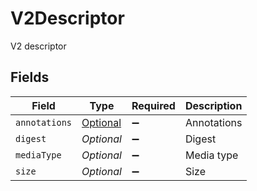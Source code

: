 # V2Descriptor

V2 descriptor


## Fields

| Field                                                       | Type                                                        | Required                                                    | Description                                                 |
| ----------------------------------------------------------- | ----------------------------------------------------------- | ----------------------------------------------------------- | ----------------------------------------------------------- |
| `annotations`                                               | [Optional<Annotations>](../../models/shared/Annotations.md) | :heavy_minus_sign:                                          | Annotations                                                 |
| `digest`                                                    | *Optional<String>*                                          | :heavy_minus_sign:                                          | Digest                                                      |
| `mediaType`                                                 | *Optional<String>*                                          | :heavy_minus_sign:                                          | Media type                                                  |
| `size`                                                      | *Optional<Long>*                                            | :heavy_minus_sign:                                          | Size                                                        |
